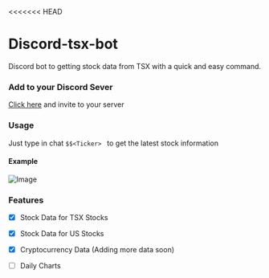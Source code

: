 <<<<<<< HEAD
# Discord-tsx-bot
Discord bot to getting stock data from TSX with a quick and easy command. 

### Add to your Discord Sever
[Click here](https://discordapp.com/oauth2/authorize?client_id=735521006055194776&scope=bot&permissions=511040) and invite to your server


### Usage

Just type in chat ```$$<Ticker> ``` to get the latest stock information

#### Example

![Image](https://i.imgur.com/DpoYaZR.png)



### Features
- [x] Stock Data for TSX Stocks
- [x] Stock Data for US Stocks
- [x] Cryptocurrency Data (Adding more data soon)
- [ ] Daily Charts



